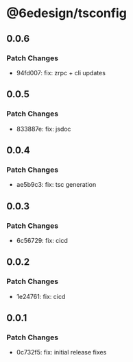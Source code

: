 # @6edesign/tsconfig

## 0.0.6

### Patch Changes

- 94fd007: fix: zrpc + cli updates

## 0.0.5

### Patch Changes

- 833887e: fix: jsdoc

## 0.0.4

### Patch Changes

- ae5b9c3: fix: tsc generation

## 0.0.3

### Patch Changes

- 6c56729: fix: cicd

## 0.0.2

### Patch Changes

- 1e24761: fix: cicd

## 0.0.1

### Patch Changes

- 0c732f5: fix: initial release fixes
